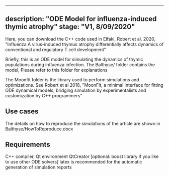 
---
description: "ODE Model for influenza-induced thymic atrophy" 
stage: "V1, 8/09/2020"
---

Here, you can download the C++ code used in Elfaki, Robert et al. 2020, "Influenza A virus-induced thymus atrophy differentially affects dynamics of conventional and regulatory T cell development" 

Briefly, this is an ODE model for simulating the dynamics of thymic populations during influenza infection.
The Balthyse/ folder contains the model,
	Please refer to this folder for explanations

The Moonfit folder is the library used to perform simulations and optimizations. See Robert et al 2018, "MoonFit, a minimal interface for fitting ODE dynamical models, bridging simulation by experimentalists and customization by C++ programmers"

## Use cases

The details on how to reproduce the simulations of the article are shown in Balthyse/HowToReproduce.docx

## Requirements

C++ compiler, 
Qt environment
QtCreator 
[optional: boost library if you like to use other ODE solvers]
latex is recommended for the automatic generation of simulation reports
